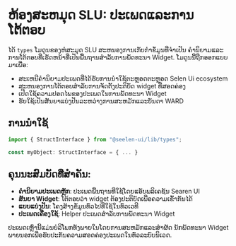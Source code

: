 # **ຫ້ອງສະຫມຸດ SLU: ປະເພດແລະການໂຕ້ຕອບ**

ໄດ້ `types` ໂມດູນຂອງຫໍສະມຸດ SLU ສະຫນອງການເກັບກໍາຂໍ້ມູນທີ່ຈໍາເປັນ 
ຄໍານິຍາມແລະການໂຕ້ຕອບທີ່ເຮັດຫນ້າທີ່ເປັນພື້ນຖານສໍາລັບການພັດທະນາ Widget. 
ໂມດູນນີ້ຖືກອອກແບບມາເພື່ອ:

* ສະເຫນີຄໍານິຍາມປະເພດທີ່ໄດ້ຮັບການນໍາໃຊ້ຕະຫຼອດຕະຫຼອດ Selen Ui ecosystem
* ສະຫນອງການໂຕ້ຕອບສໍາລັບການຈັດຕັ້ງປະຕິບັດ widget ທີ່ສອດຄ່ອງ
* ເປີດໃຊ້ຄວາມປອດໄພຂອງປະເພດໃນການພັດທະນາ Widget
* ຮັບໃຊ້ເປັນສັນຍາແບ່ງປັນລະຫວ່າງການສະຫມັກແລະບັນດາ WARD

## **ການນໍາໃຊ້**

```ts
import { StructInterface } from "@seelen-ui/lib/types";

const myObject: StructInterface = { ... }
```

## **ຄຸນນະສົມບັດທີ່ສໍາຄັນ:**

* **ຄໍານິຍາມປະເພດຫຼັກ**: ປະເພດພື້ນຖານທີ່ໃຊ້ໂດຍແອັບພລິເຄຊັນ Searen UI
* **ສັນຍາ Widget**: ໂຕ້ຕອບວ່າ widget ຕ້ອງປະຕິບັດເພື່ອຄວາມເຂົ້າກັນໄດ້
* **ແບບແບ່ງປັນ**: ໂຄງສ້າງຂໍ້ມູນທົ່ວໄປທີ່ໃຊ້ໃນທົ່ວເວທີ
* **ປະເພດເຄື່ອງໃຊ້**: Helper ປະເພດສໍາລັບການພັດທະນາ Widget

ປະເພດເຫຼົ່ານີ້ແມ່ນບໍລິໂພກທັງພາຍໃນໂດຍການສະຫມັກແລະສໍາຜັດ 
ນັກພັດທະນາ Widget ພາຍນອກເພື່ອຮັບປະກັນຄວາມສອດຄ່ອງປະເພດໃນທົ່ວລະບົບນິເວດ.
